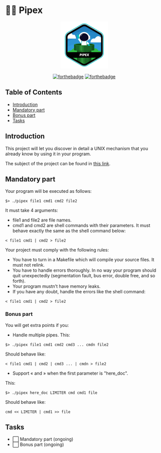 # 👷‍♀️ Pipex

<div align=center>

  ![badge](https://raw.githubusercontent.com/angelamcosta/angelamcosta/main/42_badges/pipexe.png)
  
  [![forthebadge](https://forthebadge.com/images/badges/made-with-c.svg)](https://forthebadge.com) [![forthebadge](https://forthebadge.com/images/badges/built-with-love.svg)](https://forthebadge.com)
</div>

## Table of Contents

- [Introduction](#introduction)
- [Mandatory part](#mandatory-part)
- [Bonus part](#bonus-part)
- [Tasks](#tasks)

## Introduction

This project will let you discover in detail a UNIX mechanism that you already know
by using it in your program.

The subject of the project can be found in [this link](https://raw.githubusercontent.com/angelamcosta/pipex/main/en.subject.pdf).

## Mandatory part

Your program will be executed as follows:

```shell
$> ./pipex file1 cmd1 cmd2 file2
```

It must take 4 arguments:
- file1 and file2 are file names.
- cmd1 and cmd2 are shell commands with their parameters.
It must behave exactly the same as the shell command below:

```shell
< file1 cmd1 | cmd2 > file2
```

Your project must comply with the following rules:
- You have to turn in a Makefile which will compile your source files. It must not
relink.
- You have to handle errors thoroughly. In no way your program should quit unexpectedly (segmentation fault, bus error, double free, and so forth).
- Your program mustn’t have memory leaks.
- If you have any doubt, handle the errors like the shell command:

```shell
< file1 cmd1 | cmd2 > file2
```

### Bonus part

You will get extra points if you:
- Handle multiple pipes.
This:

```shell
$> ./pipex file1 cmd1 cmd2 cmd3 ... cmdn file2
```

Should behave like:

```shell
< file1 cmd1 | cmd2 | cmd3 ... | cmdn > file2
```

- Support « and » when the first parameter is "here_doc".

This:

```shell
$> ./pipex here_doc LIMITER cmd cmd1 file
```

Should behave like:

```shell
cmd << LIMITER | cmd1 >> file
```

## Tasks

- :white_large_square: Mandatory part (ongoing)
- :white_large_square: Bonus part (ongoing)
